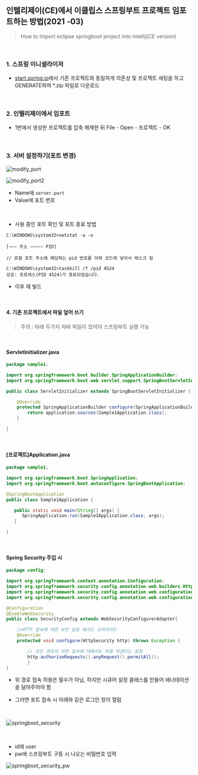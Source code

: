 ## 인텔리제이(CE)에서 이클립스 스프링부트 프로젝트 임포트하는 방법(2021 -03)

> How to Import eclipse springboot project into intellij(CE version)

<br/>

### 1. 스프링 이니셜라이저

- [start.spring.io](https://start.spring.io/)에서 기존 프로젝트와 동일하게 의존성 및 프로젝트 세팅을 하고 GENERATE하여 *.zip 파일로 다운로드

<br/>

### 2. 인텔리제이에서 임포트

- 1번에서 생성한 프로젝트를 압축 해제한 뒤 File - Open - 프로젝트 - OK

<br/>

### 3. 서버 설정하기(포트 변경)

![modify_port](C:\Users\zz238\TIL\JAVA\JAVA_Study\Study\imgs\modify_port.png)

![modify_port2](C:\Users\zz238\TIL\JAVA\JAVA_Study\Study\imgs\modify_port2.png)

- Name에 `server.port`
- Value에 포트 번호

<br/>

-  사용 중인 포트 확인 및 포트 종료 방법

```shell
C:\WINDOWS\system32>netstat -a -o

[~~~ 주소 ~~~~~ PID]

// 로컬 포트 주소에 해당하는 pid 번호를 아래 코드에 넣어서 태스크 킬

C:\WINDOWS\system32>taskkill /f /pid 4524
성공: 프로세스(PID 4524)가 종료되었습니다.
```

- 이후 재 빌드

<br/>

#### 4. 기존 프로젝트에서 파일 덮어 쓰기

> 주의 : 아래 두가지 자바 파일이 있어야 스프링부트 실행 가능

<br/>

#### ServletInitializer.java

```java
package sample1;

import org.springframework.boot.builder.SpringApplicationBuilder;
import org.springframework.boot.web.servlet.support.SpringBootServletInitializer;

public class ServletInitializer extends SpringBootServletInitializer {

	@Override
	protected SpringApplicationBuilder configure(SpringApplicationBuilder application) {
		return application.sources(Sample1Application.class);
	}

}

```

<br/>

#### [프로젝트]Application.java

```java
package sample1;

import org.springframework.boot.SpringApplication;
import org.springframework.boot.autoconfigure.SpringBootApplication;

@SpringBootApplication
public class Sample1Application {

   public static void main(String[] args) {
      SpringApplication.run(Sample1Application.class, args);
   }

}
```

<br/>

#### Spring Security 주입 시

```java
package config;

import org.springframework.context.annotation.Configuration;
import org.springframework.security.config.annotation.web.builders.HttpSecurity;
import org.springframework.security.config.annotation.web.configuration.EnableWebSecurity;
import org.springframework.security.config.annotation.web.configuration.WebSecurityConfigurerAdapter;

@Configuration
@EnableWebSecurity
public class SecurityConfig extends WebSecurityConfigurerAdapter{

	//HTTP 접속에 대한 보안 설정 메서드 오버라이드
	@Override
	protected void configure(HttpSecurity http) throws Exception {

		// 모든 경로의 어떤 접속에 대해서도 허용 하겠다는 설정
		http.authorizeRequests().anyRequest().permitAll();
		}
}
```

- 위 경로 접속 허용은 필수가 아님, 하지만 시큐어 설정 클래스를 만들어 애너테이션을 달아주어야 함

- 그러면 포트 접속 시 아래와 같은 로그인 창이 열림

<br/>

![springboot_security](C:\Users\zz238\TIL\JAVA\JAVA_Study\Study\imgs\springboot_security.png)

<br/>

- id에 user
- pw에 스프링부트 구동 시 나오는 비밀번호 입력

![springboot_security_pw](C:\Users\zz238\TIL\JAVA\JAVA_Study\Study\imgs\springboot_security_pw.png)

<br/>